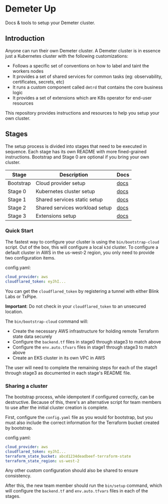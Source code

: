 # Demeter Up

Docs & tools to setup your Demeter cluster.

## Introduction

Anyone can run their own Demeter cluster. A Demeter cluster is in essence just a Kubernetes cluster with the following
customizations:

- Follows a specific set of conventions on how to label and taint the workers nodes
- It provides a set of shared services for common tasks (eg: observability, certificates, secrets, etc)
- It runs a custom component called `dmtrd` that contains the core business logic
- It provides a set of extensions which are K8s operator for end-user resources

This repository provides instructions and resources to help you setup your own cluster.

## Stages

The setup process is divided into stages that need to be executed in sequence. Each stage has its own README with more
fined-grained instructions. Bootstrap and Stage 0 are optional if you bring your own cluster.

| Stage     | Description                    | Docs                        |
| --------- | ------------------------------ | --------------------------- |
| Bootstrap | Cloud provider setup           | [docs](bootstrap/README.md) |
| Stage 0   | Kubernetes cluster setup       | [docs](stage0/README.md)    |
| Stage 1   | Shared services static setup   | [docs](stage1/README.md)    |
| Stage 2   | Shared services workload setup | [docs](stage2/README.md)    |
| Stage 3   | Extensions setup               | [docs](stage3/README.md)    |


### Quick Start

The fastest way to configure your cluster is using the `bin/bootstrap-cloud` script.
Out of the box, this will configure a local `k3d` cluster. To configure a default
cluster in AWS in the us-west-2 region, you only need to provide two configuration
items.

config.yaml:
```yaml
cloud_provider: aws
cloudflared_token: eyJhI...
```

You can get the `cloudflared_token` by registering a tunnel with either Blink Labs
or TxPipe.

**Important**: Do not check in your `cloudflared_token` to an unsecured location.

The `bin/bootstrap-cloud` command will:

- Create the necessary AWS infrastructure for holding remote Terraform state data securely
- Configure the `backend.tf` files in stage0 through stage3 to match above
- Configure the `env.auto.tfvars` files in stage1 through stage3 to match above
- Create an EKS cluster in its own VPC in AWS

The user will need to complete the remaining steps for each of the stage1 through stage3 as
documented in each stage's README file.

### Sharing a cluster

The bootstrap process, while idempotent if configured correctly, can be destructive.
Because of this, there's an alternative script for team members to use after the
initial cluster creation is complete.

First, configure the `config.yaml` file as you would for bootstrap, but you must
also include the correct information for the Terraform bucket created by bootstrap.

config.yaml:
```yaml
cloud_provider: aws
cloudflared_token: eyJhI...
terraform_state_bucket: abcd1234deadbeef-terraform-state
terraform_state_region: us-west-2
```

Any other custom configuration should also be shared to ensure consistency.

After this, the new team member should run the `bin/setup` command, which will
configure the `backend.tf` and `env.auto.tfvars` files in each of the stages.
